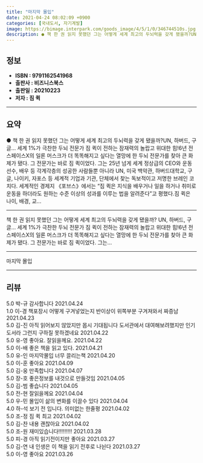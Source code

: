 ```yaml
---
title: "마지막 몰입"
date: 2021-04-24 08:02:09 +0900
categories: [국내도서, 자기계발]
image: https://bimage.interpark.com/goods_image/4/5/1/0/346744510s.jpg
description: ● 책 한 권 읽지 못했던 그는 어떻게 세계 최고의 두뇌력을 갖게 됐을까?UN, 하버드, 구글… 세계 1%가 극찬한 두뇌 전문가 짐 퀵이 전하는 잠재력의 놀랍고 위대한 힘!6년 전 스페이스X의 일론 머스크가 더 똑똑해지고 싶다는 열망에 한 두뇌 전문가를 찾아 큰 화제가 됐다. 그 전문
---
```


## **정보**

- **ISBN : 9791162541968**
- **출판사 : 비즈니스북스**
- **출판일 : 20210223**
- **저자 : 짐 퀵**

------



## **요약**

●  책 한 권 읽지 못했던 그는 어떻게 세계 최고의 두뇌력을 갖게 됐을까?UN, 하버드, 구글… 세계 1%가 극찬한 두뇌 전문가 짐 퀵이 전하는 잠재력의 놀랍고 위대한 힘!6년 전 스페이스X의 일론 머스크가 더 똑똑해지고 싶다는 열망에 한 두뇌 전문가를 찾아 큰 화제가 됐다. 그 전문가는 바로 짐 퀵이었다. 그는 25년 넘게 세계 정상급의 CEO와 운동선수, 배우 등 각계각층의 성공한 사람들뿐 아니라 UN, 미국 백악관, 하버드대학교, 구글, 나이키, 자포스 등 세계적 기업과 기관, 단체에서 찾는 독보적이고 저명한 브레인 코치다. 세계적인 경제지 《포브스》에서는 “짐 퀵은 지식을 배우거나 일을 하거나 취미로 운동을 하더라도 원하는 수준 이상의 성과를 이루는 법을 알려준다”고 평했다.짐 퀵은 나이, 배경, 교...

------

책 한 권 읽지 못했던 그는 어떻게 세계 최고의 두뇌력을 갖게 됐을까?
UN, 하버드, 구글… 세계 1%가 극찬한 두뇌 전문가 짐 퀵이 전하는 잠재력의 놀랍고 위대한 힘!6년 전 스페이스X의 일론 머스크가 더 똑똑해지고 싶다는 열망에 한 두뇌 전문가를 찾아 큰 화제가 됐다. 그 전문가는 바로 짐 퀵이었다. 그는... 

------


마지막 몰입 

------


## **리뷰** 

5.0 박-규 감사합니다 2021.04.24 <br/>1.0 이-경 책포장시 어떻게 구겨넣었는지 반이상이 위쪽부분 구겨져와서 짜증남 2021.04.23 <br/>5.0 김-진 아직  읽어보지 않았지만 몹시 기대됩니다
도서관에서 대여해보려했지만 인기도서라 그런지 구하질 못하겠네요 2021.04.22 <br/>5.0 유-영 좋아요. 잘읽을께요. 2021.04.22 <br/>5.0 이-배 좋은 책을 읽고 있다. 2021.04.21 <br/>5.0 유-인 마지막몰입 너무 끌리는책 2021.04.20 <br/>5.0 이-훈 좋아요 2021.04.09 <br/>5.0 김-웅 만족합니다 2021.04.07 <br/>5.0 장-호 좋은정보를 내것으로 만들것임 2021.04.05 <br/>5.0 김-범 좋습니다 2021.04.05 <br/>5.0 전-현 잘읽을께요 2021.04.04 <br/>5.0 우-민 몰입이 삶의 변화를 이끌수 있다 2021.04.04 <br/>4.0 하-석 보기 전 입니다. 의미없는 한줄평 2021.04.02 <br/>5.0 조-정 짐 퀵 최고 2021.04.02 <br/>5.0 김-찬 내용 괜찮아요 2021.04.02 <br/>5.0 조-원 재미있습니다!!!!!!!!! 2021.03.28 <br/>5.0 피-경 아직 읽기전이지만 좋아요 2021.03.27 <br/>5.0 김-연 내 인생은 이 책을 읽기 전후로 나뉜다 2021.03.27 <br/>5.0 이-영 좋아요 2021.03.26 <br/>